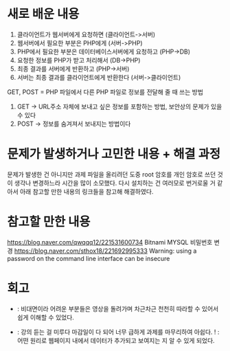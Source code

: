 # 새로 배운 내용

1. 클라이언트가 웹서버에게 요청하면 (클라이언트->서버)
2. 웹서버에서 필요한 부분은 PHP에게 (서버->PHP)
3. PHP에서 필요한 부분은 데이터베이스서버에게 요청하고 (PHP->DB)
4. 요청한 정보를 PHP가 받고 처리해서 (DB->PHP)
5. 최종 결과를 서버에게 반환하고 (PHP->서버)
6. 서버는 최종 결과를 클라이언트에게 반환한다 (서버->클라이언트)

GET, POST = PHP 파일에서 다른 PHP 파일로 정보를 전달해 줄 때 쓰는 방법
1. GET -> URL주소 자체에 보내고 싶은 정보를 포함하는 방법, 보안상의 문제가 있을 수 있다
2. POST -> 정보를 숨겨져서 보내지는 방법이다

# 문제가 발생하거나 고민한 내용 + 해결 과정
문제가 발생한 건 아니지만 과제 파일을 올리려던 도중 root 암호를 개인 암호로 쓰던 것이 생각나 변경하느라 시간을 많이 소모했다.
다시 설치하는 건 여러모로 번거로울 거 같아서 아래 참고할 만한 내용의 링크들을 참고해 해결하였다.

# 참고할 만한 내용
https://blog.naver.com/qwqqq12/221531600734
Bitnami MYSQL 비밀번호 변경
https://blog.naver.com/sthox18/221692995333
Warning: using a password on the command line interface can be insecure

# 회고
+ : 비대면이라 어려운 부분들은 영상을 돌려가며 차근차근 천천히 따라할 수 있어서 쉽게 이해할 수 있었다.
- : 강의 듣는 걸 미루다 마감일이 다 되어 너무 급하게 과제를 마무리하여 아쉽다.
! : 어떤 원리로 웹페이지 내에서 데이터가 추가되고 보여지는 지 알 수 있게 되었다.

